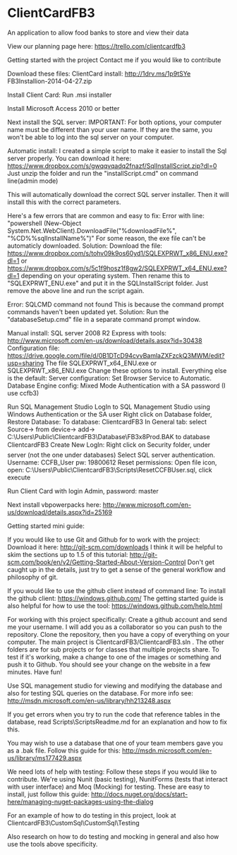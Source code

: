 ﻿ClientCardFB3
==========

An application to allow food banks to store and view their data

View our planning page here: https://trello.com/clientcardfb3

Getting started with the project
Contact me if you would like to contribute

Download these files:
ClientCard install: http://1drv.ms/1p9tSYe FB3Installion-2014-04-27.zip

Install Client Card:
	Run .msi installer
	
Install Microsoft Access 2010 or better

Next install the SQL server:
IMPORTANT: For both options, your computer name must be different than your user name. If they are the same, you won't be able to log into the sql server on your computer.

Automatic install:
I created a simple script to make it easier to install the Sql server properly. 
You can download it here: https://www.dropbox.com/s/gwqqvqadq2fnazf/SqlInstallScript.zip?dl=0 Just unzip the folder and run the "installScript.cmd" on command line(admin mode)

This will automatically download the correct SQL server installer. Then it will install this with the correct parameters.

Here's a few errors that are common and easy to fix:
Error with line: "powershell (New-Object System.Net.WebClient).DownloadFile(\"%downloadFile%\", \"%CD%\%sqlInstallName%\")"
For some reason, the exe file can't be automaticly downloaded. 
Solution: Download the file: https://www.dropbox.com/s/tohv09k9os60yd1/SQLEXPRWT_x86_ENU.exe?dl=1 or https://www.dropbox.com/s/5c1f9hosz1f8gw2/SQLEXPRWT_x64_ENU.exe?dl=1 depending on your operating system. Then rename this to "SQLEXPRWT_ENU.exe" and put it in the SQLInstallScript folder. Just remove the above line and run the script again.

Error: SQLCMD command not found
This is because the command prompt commands haven't been updated yet.
Solution: Run the "databaseSetup.cmd" file in a separate command prompt window.

Manual install:
SQL server 2008 R2 Express with tools: http://www.microsoft.com/en-us/download/details.aspx?id=30438
Configuration file: https://drive.google.com/file/d/0B1DTcD94cvvBamlaZXFzckQ3MWM/edit?usp=sharing
The file SQLEXPRWT_x64_ENU.exe or SQLEXPRWT_x86_ENU.exe
		Change these options to install. Everything else is the default:
			Server configuration: Set Browser Service to Automatic.
			Database Engine config: Mixed Mode Authentication with a SA password (I use ccfb3)

Run SQL Management Studio
LogIn to SQL Management Studio using Windows Authentication or the SA user
	Right click on Database folder, Restore Database:
		To database: ClientcardFB3
		In General tab: select Source-> from device-> add->		C:\Users\Public\ClientcardFB3\Database\FB3x8Prod.BAK to database ClientcardFB3
	Create New LogIn: Right click on Security folder, under server (not the one under databases) Select SQL server authentication. Username: CCFB_User pw: 19800612
	Reset permissions:  Open file icon, open: C:\Users\Public\ClientcardFB3\Scripts\ResetCCFBUser.sql, click execute

Run Client Card with login Admin, password: master

Next install vbpowerpacks here: http://www.microsoft.com/en-us/download/details.aspx?id=25169

Getting started mini guide:

If you would like to use Git and Github for to work with the project:
Download it here: http://git-scm.com/downloads
I think it will be helpful to skim the sections up to 1.5 of this tutorial: http://git-scm.com/book/en/v2/Getting-Started-About-Version-Control Don't get caught up in the details, just try to get a sense of the general workflow and philosophy of git.

If you would like to use the github client instead of command line:
To install the github client: https://windows.github.com/
The getting started guide is also helpful for how to use the tool: https://windows.github.com/help.html​

For working with this project specifically:
Create a github account and send me your username. I will add you as a collaborator so you can push to the repository.
Clone the repository, then you have a copy of everything on your computer.
The main project is ClientcardFB3/ClientcardFB3.sln . The other folders are for sub projects or for classes that multiple projects share.
To test if it's working, make a change to one of the images or something and push it to Github. You should see your change on the website in a few minutes.
Have fun!

Use SQL management studio for viewing and modifying the database and also for testing SQL queries on the database. For more info see: http://msdn.microsoft.com/en-us/library/hh213248.aspx

If you get errors when you try to run the code that reference tables in the database, read Scripts\ScriptsReadme.md for an explanation and how to fix this.

You may wish to use a database that one of your team members gave you as a .bak file. Follow this guide for this: http://msdn.microsoft.com/en-us/library/ms177429.aspx

We need lots of help with testing:
Follow these steps if you would like to contribute.
We're using Nunit (basic testing), NunitForms (tests that interact with user interface) and Moq (Mocking) for testing.
These are easy to install, just follow this guide: http://docs.nuget.org/docs/start-here/managing-nuget-packages-using-the-dialog

For an example of how to do testing in this project, look at
ClientcardFB3\CustomSql\CustomSql\Testing

Also research on how to do testing and mocking in general and also how use the tools above specificity.
